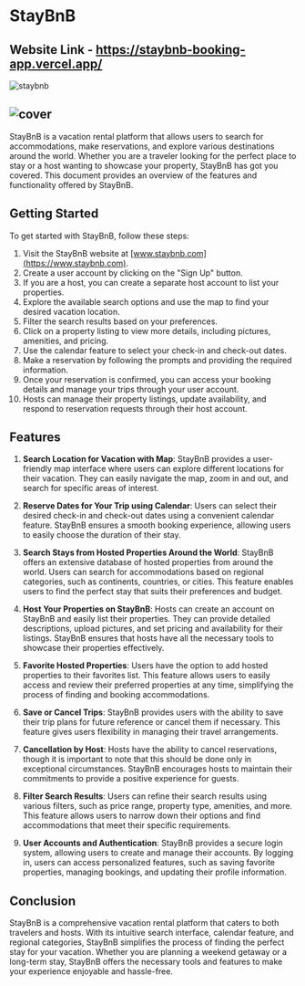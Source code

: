 # StayBnB
**Website Link** - https://staybnb-booking-app.vercel.app/
---
![staybnb](https://github.com/Krunalsawarkar/staybnb-booking-app/assets/113889481/a835fe2e-2b14-49b9-b5b6-a2e8623c2ece)

![cover](https://github.com/Krunalsawarkar/staybnb-booking-app/assets/113889481/f7d728dc-20e0-4290-b0b5-235e3bdb2243)
---

StayBnB is a vacation rental platform that allows users to search for accommodations, make reservations, and explore various destinations around the world. Whether you are a traveler looking for the perfect place to stay or a host wanting to showcase your property, StayBnB has got you covered. This document provides an overview of the features and functionality offered by StayBnB.


## Getting Started

To get started with StayBnB, follow these steps:

1. Visit the StayBnB website at [www.staybnb.com](https://www.staybnb.com).
2. Create a user account by clicking on the "Sign Up" button.
3. If you are a host, you can create a separate host account to list your properties.
4. Explore the available search options and use the map to find your desired vacation location.
5. Filter the search results based on your preferences.
6. Click on a property listing to view more details, including pictures, amenities, and pricing.
7. Use the calendar feature to select your check-in and check-out dates.
8. Make a reservation by following the prompts and providing the required information.
9. Once your reservation is confirmed, you can access your booking details and manage your trips through your user account.
10. Hosts can manage their property listings, update availability, and respond to reservation requests through their host account.


## Features

1. **Search Location for Vacation with Map**: StayBnB provides a user-friendly map interface where users can explore different locations for their vacation. They can easily navigate the map, zoom in and out, and search for specific areas of interest.

2. **Reserve Dates for Your Trip using Calendar**: Users can select their desired check-in and check-out dates using a convenient calendar feature. StayBnB ensures a smooth booking experience, allowing users to easily choose the duration of their stay.

3. **Search Stays from Hosted Properties Around the World**: StayBnB offers an extensive database of hosted properties from around the world. Users can search for accommodations based on regional categories, such as continents, countries, or cities. This feature enables users to find the perfect stay that suits their preferences and budget.

4. **Host Your Properties on StayBnB**: Hosts can create an account on StayBnB and easily list their properties. They can provide detailed descriptions, upload pictures, and set pricing and availability for their listings. StayBnB ensures that hosts have all the necessary tools to showcase their properties effectively.

5. **Favorite Hosted Properties**: Users have the option to add hosted properties to their favorites list. This feature allows users to easily access and review their preferred properties at any time, simplifying the process of finding and booking accommodations.

6. **Save or Cancel Trips**: StayBnB provides users with the ability to save their trip plans for future reference or cancel them if necessary. This feature gives users flexibility in managing their travel arrangements.

7. **Cancellation by Host**: Hosts have the ability to cancel reservations, though it is important to note that this should be done only in exceptional circumstances. StayBnB encourages hosts to maintain their commitments to provide a positive experience for guests.

8. **Filter Search Results**: Users can refine their search results using various filters, such as price range, property type, amenities, and more. This feature allows users to narrow down their options and find accommodations that meet their specific requirements.

9. **User Accounts and Authentication**: StayBnB provides a secure login system, allowing users to create and manage their accounts. By logging in, users can access personalized features, such as saving favorite properties, managing bookings, and updating their profile information.


## Conclusion

StayBnB is a comprehensive vacation rental platform that caters to both travelers and hosts. With its intuitive search interface, calendar feature, and regional categories, StayBnB simplifies the process of finding the perfect stay for your vacation. Whether you are planning a weekend getaway or a long-term stay, StayBnB offers the necessary tools and features to make your experience enjoyable and hassle-free.
